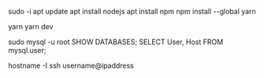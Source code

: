 <!-- Must start the server as root -->

sudo -i
apt update
apt install nodejs
apt install npm
npm install --global yarn

yarn
yarn dev

<!-- Test created MySQL resources -->

sudo mysql -u root
SHOW DATABASES;
SELECT User, Host FROM mysql.user;

<!-- Test created SSH user -->

hostname -I
ssh username@ipaddress
